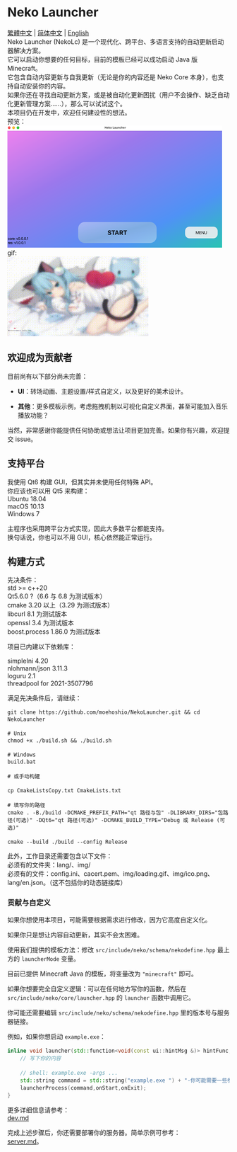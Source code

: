 # Neko Launcher

[繁體中文](readme_zh_hant.md) | [简体中文](readme_zh_hans.md) | [English](readme.md)  
Neko Launcher (NekoLc) 是一个现代化、跨平台、多语言支持的自动更新启动器解决方案。  
它可以启动你想要的任何目标，目前的模板已经可以成功启动 Java 版 Minecraft。  
它包含自动内容更新与自我更新（无论是你的内容还是 Neko Core 本身），也支持自动安装你的内容。  
如果你还在寻找自动更新方案，或是被自动化更新困扰（用户不会操作、缺乏自动化更新管理方案……），那么可以试试这个。  
本项目仍在开发中，欢迎任何建设性的想法。  
预览：  
![img](resource/img/img1.png)  
gif:  
![img2](resource/img/img2.gif)  

## 欢迎成为贡献者

目前尚有以下部分尚未完善：

- **UI**：转场动画、主题设置/样式自定义，以及更好的美术设计。

- **其他**：更多模板示例，考虑拖拽机制以可视化自定义界面，甚至可能加入音乐播放功能？

当然，非常感谢你能提供任何协助或想法让项目更加完善。如果你有兴趣，欢迎提交 issue。

## 支持平台

我使用 Qt6 构建 GUI，但其实并未使用任何特殊 API。  
你应该也可以用 Qt5 来构建：  
Ubuntu 18.04  
macOS 10.13  
Windows 7  

主程序也采用跨平台方式实现，因此大多数平台都能支持。  
换句话说，你也可以不用 GUI，核心依然能正常运行。

## 构建方式

先决条件：  
std >= c++20  
Qt5.6.0 ?（6.6 与 6.8 为测试版本）  
cmake 3.20 以上（3.29 为测试版本）  
libcurl 8.1 为测试版本  
openssl 3.4 为测试版本  
boost.process 1.86.0 为测试版本  

项目已内建以下依赖库：  

simpleIni 4.20  
nlohmann/json 3.11.3  
loguru 2.1  
threadpool for 2021-3507796

满足先决条件后，请继续：

```shell
git clone https://github.com/moehoshio/NekoLauncher.git && cd NekoLauncher

# Unix
chmod +x ./build.sh && ./build.sh

# Windows
build.bat

# 或手动构建

cp CmakeListsCopy.txt CmakeLists.txt

# 填写你的路径
cmake . -B./build -DCMAKE_PREFIX_PATH="qt 路径与包" -DLIBRARY_DIRS="包路径(可选)" -DQt6="qt 路径(可选)" -DCMAKE_BUILD_TYPE="Debug 或 Release (可选)"

cmake --build ./build --config Release
```

此外，工作目录还需要包含以下文件：  
必须有的文件夹：lang/、img/  
必须有的文件：config.ini、cacert.pem、img/loading.gif、img/ico.png、lang/en.json。（这不包括你的动态链接库）

### 贡献与自定义

如果你想使用本项目，可能需要根据需求进行修改，因为它高度自定义化。  

如果你只是想让内容自动更新，其实不会太困难。

使用我们提供的模板方法：修改 `src/include/neko/schema/nekodefine.hpp` 最上方的 `launcherMode` 变量。  

目前已提供 Minecraft Java 的模板，将变量改为 `"minecraft"` 即可。  

如果你想要完全自定义逻辑：可以在任何地方写你的函数，然后在 `src/include/neko/core/launcher.hpp` 的 `launcher` 函数中调用它。  

你可能还需要编辑 `src/include/neko/schema/nekodefine.hpp` 里的版本号与服务器链接。  

例如，如果你想启动 `example.exe`：

```cpp
inline void launcher(std::function<void(const ui::hintMsg &)> hintFunc,std::function<void()> onStart, std::function<void(int)> onExit) {
    // 写下你的内容

    // shell: example.exe -args ...
    std::string command = std::string("example.exe ") + "-你可能需要一些参数 " + "args...";
    launcherProcess(command,onStart,onExit);
}
```

更多详细信息请参考：  
[dev.md](doc/dev.md)

完成上述步骤后，你还需要部署你的服务器。简单示例可参考：  
[server.md](doc/server.md)。
